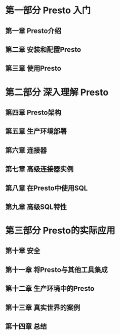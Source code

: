 # 第一部分 Presto 入门
## 第一章 Presto介绍
## 第二章 安装和配置Presto
## 第三章 使用Presto

# 第二部分 深入理解 Presto
## 第四章 Presto架构
## 第五章 生产环境部署
## 第六章 连接器
## 第七章 高级连接器实例
## 第八章 在Presto中使用SQL
## 第九章 高级SQL特性

# 第三部分 Presto的实际应用
## 第十章 安全
## 第十一章 将Presto与其他工具集成
## 第十二章 生产环境中的Presto
## 第十三章 真实世界的案例
## 第十四章 总结